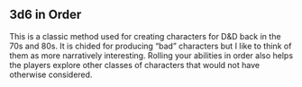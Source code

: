 
## 3d6 in Order

This is a classic method used for creating characters for D&D back in the 70s and 80s. It is chided for producing “bad” characters but I like to think of them as more narratively interesting. Rolling your abilities in order also helps the players explore other classes of characters that would not have otherwise considered.
